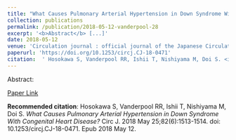 ```yaml
--- 
title: "What Causes Pulmonary Arterial Hypertension in Down Syndrome With Congenital Heart Disease?" 
collection: publications 
permalink: /publication/2018-05-12-vanderpool-28 
excerpt: '<b>Abstract</b> [...]' 
date: 2018-05-12 
venue: 'Circulation journal : official journal of the Japanese Circulation Society' 
paperurl: 'https://doi.org/10.1253/circj.CJ-18-0471' 
citation:  ' Hosokawa S, Vanderpool RR, Ishii T, Nishiyama M, Doi S. <i>What Causes Pulmonary Arterial Hypertension in Down Syndrome With Congenital Heart Disease?</i> Circ J. 2018 May 25;82(6):1513-1514. doi: 10.1253/circj.CJ-18-0471. Epub 2018 May 12.' 
--- 
```

Abstract:    
 
[Paper Link](https://doi.org/10.1253/circj.CJ-18-0471) 
 
<b>Recommended citation</b>:  Hosokawa S, Vanderpool RR, Ishii T, Nishiyama M, Doi S. <i>What Causes Pulmonary Arterial Hypertension in Down Syndrome With Congenital Heart Disease?</i> Circ J. 2018 May 25;82(6):1513-1514. doi: 10.1253/circj.CJ-18-0471. Epub 2018 May 12. 
